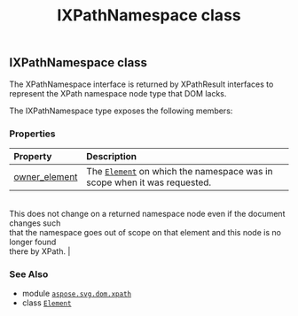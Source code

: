 ﻿---
title: IXPathNamespace class
second_title: Aspose.SVG for Python via .NET API References
description: 
type: docs
weight: 40
url: /python-net/aspose.svg.dom.xpath/ixpathnamespace/
is_root: false
---

## IXPathNamespace class

The XPathNamespace interface is returned by XPathResult interfaces to represent the XPath namespace node type that DOM lacks.



The IXPathNamespace type exposes the following members:

### Properties
| Property | Description |
| :- | :- |
| [owner_element](/svg/python-net/aspose.svg.dom.xpath/ixpathnamespace/owner_element) | The [`Element`](/svg/python-net/aspose.svg.dom/element) on which the namespace was in scope when it was requested. <br/>This does not change on a returned namespace node even if the document changes such <br/>that the namespace goes out of scope on that element and this node is no longer found <br/>there by XPath. |



### See Also
* module [`aspose.svg.dom.xpath`](..)
* class [`Element`](/svg/python-net/aspose.svg.dom/element)
